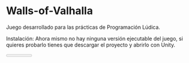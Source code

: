 # Walls-of-Valhalla
Juego desarrollado para las prácticas de Programación Lúdica.

Instalación: 
Ahora mismo no hay ninguna versión ejecutable del juego, si quieres probarlo tienes que descargar el proyecto y abrirlo con Unity.

<Meter breve historia>

En este juego estás en la piel de un vikingo barbudo, tu objetivo es llegar a la salida sorteando los peligros de cada nivel. Ya te he spoileado el 90% del juego. A jugar.

Controles: Flechas de dirección para moverse, espacio para cambiar el modo de cámara (vista general o zoom en el jugador).
